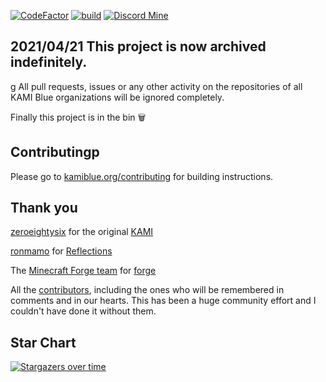 [![CodeFactor](https://www.codefactor.io/repository/github/kami-blue/client/badge)](https://www.codefactor.io/repository/github/kami-blue/client)
[![build](https://github.com/kami-blue/client/workflows/gradle_build/badge.svg)](https://github.com/kami-blue/client/actions)
[![Discord Mine](https://img.shields.io/discord/573954110454366214?label=chat&logo=discord&logoColor=white)](https://discord.gg/KfpqwZB)

## 2021/04/21 This project is now archived indefinitely.
g
All pull requests, issues or any other activity on the repositories of all KAMI Blue organizations will be ignored completely.

Finally this project is in the bin 🗑️

## Contributingр

Please go to [kamiblue.org/contributing](https://kamiblue.org/contributing) for building instructions.

## Thank you

[zeroeightysix](https://github.com/zeroeightysix) for the original [KAMI](https://github.com/zeroeightysix/KAMI)

[ronmamo](https://github.com/ronmamo/) for [Reflections](https://github.com/ronmamo/reflections)

The [Minecraft Forge team](https://github.com/MinecraftForge) for [forge](https://files.minecraftforge.net/)

All the [contributors](https://github.com/kami-blue/client/graphs/contributors), including the ones who will be remembered in comments and in our hearts. This has been a huge community effort and I couldn't have done it without them.

## Star Chart

[![Stargazers over time](https://starchart.cc/kami-blue/client.svg)](https://starchart.cc/kami-blue/client)
